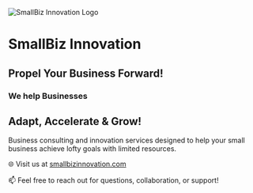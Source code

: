 ![SmallBiz Innovation Logo](https://images.smallbizinnovation.com/m/logos/logo-profile.png/small)

# SmallBiz Innovation

## **Propel Your Business Forward!**

### **We help Businesses**

## **Adapt, Accelerate & Grow!**

Business consulting and innovation services designed to help your small business achieve lofty goals with limited resources.

🌐 Visit us at [smallbizinnovation.com](https://www.smallbizinnovation.com)

📫 Feel free to reach out for questions, collaboration, or support!
